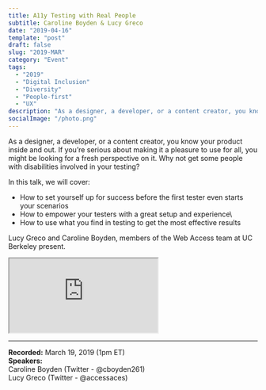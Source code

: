 ```yaml
---
title: A11y Testing with Real People
subtitle: Caroline Boyden & Lucy Greco
date: "2019-04-16"
template: "post"
draft: false
slug: "2019-MAR"
category: "Event"
tags:
  - "2019"
  - "Digital Inclusion"
  - "Diversity"
  - "People-first"
  - "UX"
description: "As a designer, a developer, or a content creator, you know your product inside and out. If you’re serious about making it a pleasure to use for all, you might be looking for a fresh perspective on it. Why not get some people with disabilities involved in your testing?"
socialImage: "/photo.png"
---
```

As a designer, a developer, or a content creator, you know your product inside and out. If you’re serious about making it a pleasure to use for all, you might be looking for a fresh perspective on it. Why not get some people with disabilities involved in your testing?

In this talk, we will cover:
- How to set yourself up for success before the first tester even starts your scenarios
- How to empower your testers with a great setup and experience\
- How to use what you find in testing to get the most effective results

Lucy Greco and Caroline Boyden, members of the Web Access team at UC Berkeley present.

<iframe title="A11y Testing with Real Peopl - Caroline Boyden and Lucy Greco" src="https://www.youtube.com/embed/SOaYsXg7KFg" allow="accelerometer; autoplay; encrypted-media; gyroscope; picture-in-picture" allowfullscreen></iframe>

-----
<b>Recorded:</b> March 19, 2019 (1pm ET)<br>
<b>Speakers:</b><br>
Caroline Boyden (Twitter - @cboyden261)<br>
Lucy Greco (Twitter - @accessaces)